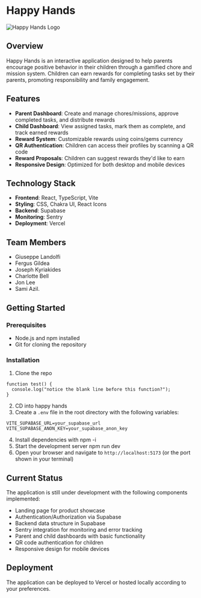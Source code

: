 # Happy Hands

![Happy Hands Logo](https://via.placeholder.com/150x150)

## Overview

Happy Hands is an interactive application designed to help parents encourage positive behavior in their children through a gamified chore and mission system. Children can earn rewards for completing tasks set by their parents, promoting responsibility and family engagement.

## Features

- **Parent Dashboard**: Create and manage chores/missions, approve completed tasks, and distribute rewards
- **Child Dashboard**: View assigned tasks, mark them as complete, and track earned rewards
- **Reward System**: Customizable rewards using coins/gems currency
- **QR Authentication**: Children can access their profiles by scanning a QR code
- **Reward Proposals**: Children can suggest rewards they'd like to earn
- **Responsive Design**: Optimized for both desktop and mobile devices

## Technology Stack

- **Frontend**: React, TypeScript, Vite
- **Styling**: CSS, Chakra UI, React Icons
- **Backend**: Supabase
- **Monitoring**: Sentry
- **Deployment**: Vercel

## Team Members

- Giuseppe Landolfi
- Fergus Gildea
- Joseph Kyriakides
- Charlotte Bell
- Jon Lee
- Sami Azil.

## Getting Started

### Prerequisites

- Node.js and npm installed
- Git for cloning the repository

### Installation

1. Clone the repo
```
function test() {
  console.log("notice the blank line before this function?");
}
```
2. CD into happy hands
3. Create a `.env` file in the root directory with the following variables:
```
VITE_SUPABASE_URL=your_supabase_url
VITE_SUPABASE_ANON_KEY=your_supabase_anon_key
```
4. Install dependencies with npm -i
5. Start the development server
npm run dev
6. Open your browser and navigate to `http://localhost:5173` (or the port shown in your terminal)

## Current Status

The application is still under development with the following components implemented:

- Landing page for product showcase
- Authentication/Authorization via Supabase
- Backend data structure in Supabase
- Sentry integration for monitoring and error tracking
- Parent and child dashboards with basic functionality
- QR code authentication for children
- Responsive design for mobile devices

## Deployment

The application can be deployed to Vercel or hosted locally according to your preferences.

